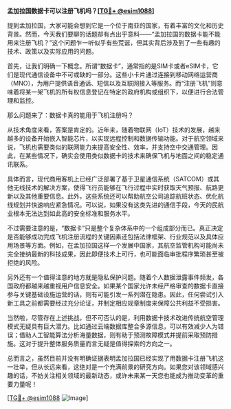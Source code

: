 **孟加拉国数据卡可以注册飞机吗？[[TG💪+ @esim1088](https://t.me/s/esim1088)]**

提到孟加拉国，大家可能会想到它是一个位于南亚的国家，有着丰富的文化和历史背景。然而，今天我们要聊的话题却有点出乎意料——“孟加拉国的数据卡能不能用来注册飞机？”这个问题乍一听似乎有些荒诞，但其实背后涉及到了一些有趣的技术、政策以及实际应用的问题。

首先，让我们明确一下概念。所谓“数据卡”，通常指的是SIM卡或者eSIM卡，它们是现代通信设备中不可或缺的一部分。这些小卡片通过连接到移动网络运营商（MNO），为用户提供语音通话、短信以及互联网接入等服务。而“注册飞机”则意味着将某一架飞机的所有权信息登记在特定的政府机构或组织下，以便进行合法管理和监控。

那么问题来了：数据卡真的能用于飞机注册吗？

从技术角度来看，答案是肯定的。近年来，随着物联网（IoT）技术的发展，越来越多的设备开始嵌入智能芯片，以实现远程控制和数据传输功能。对于航空领域来说，飞机也需要类似的联网能力来提高安全性、效率，并支持空中交通管理。因此，在某些情况下，确实会使用类似数据卡的技术来确保飞机与地面之间的稳定通讯联系。

具体而言，现代商用客机上已经广泛部署了基于卫星通信系统（SATCOM）或其他无线技术的解决方案，使得飞行员能够在飞行过程中实时获取天气预报、航路更新以及其他重要信息。此外，这些系统还可以帮助航空公司追踪航班状态、优化航线规划并快速响应紧急情况。可以说，如果没有这类先进的通信手段，今天的民航业根本无法达到如此高的安全标准和服务水平。

不过需要注意的是，“数据卡”只是整个复杂体系中的一个组成部分而已。真正决定是否能够成功完成飞机注册流程的关键因素还包括法律框架、行业规范以及具体应用场景等方面。例如，在孟加拉国这样一个发展中国家，其航空监管机构可能尚未完全接纳最新的科技成果，因此即便技术上可行，也可能面临审批程序繁琐甚至被拒绝的风险。

另外还有一个值得注意的地方就是隐私保护问题。随着个人数据泄露事件频发，各国政府都越来越重视用户信息安全。如果某个国家允许未经严格审查的数据卡直接参与关键基础设施运营的话，则有可能引发一系列潜在隐患。因此，任何尝试引入新工具之前都需要经过充分论证，并制定相应规章制度来保障公共利益不受损害。

当然啦，尽管存在上述挑战，但不可否认的是，利用数据卡技术改进传统航空管理模式无疑具有巨大潜力。比如通过云端数据库整合多源信息，可以有效减少人为错误；借助人工智能算法分析海量数据，则有助于预测故障模式并提前采取预防措施。这对于提升整体服务质量而言无疑是值得探索的方向之一。

总而言之，虽然目前并没有明确证据表明孟加拉国已经实现了用数据卡注册飞机这一壮举，但从长远来看，这绝对是一个充满前景的研究方向。如果您对该领域感兴趣的话，不妨关注相关领域的最新动态，或许未来某一天您也能成为推动变革的重要力量呢！

[[TG💪+ @esim1088](https://t.me/s/esim1088) ![Image](https://i.postimg.cc/4NQfJmqS/Snipaste-2025-05-13-00-14-12.png)]